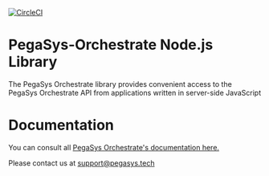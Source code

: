 [![CircleCI](https://circleci.com/gh/PegaSysEng/orchestrate-node.svg?style=svg&circle-token=b950a12c7c5f1ba8ae60273360c99d832301057a)](https://circleci.com/gh/PegaSysEng/orchestrate-node)

# PegaSys-Orchestrate Node.js Library

The PegaSys Orchestrate library provides convenient access to the PegaSys Orchestrate API from applications written in server-side JavaScript

# Documentation

You can consult all [PegaSys Orchestrate's documentation here.](https://docs.orchestrate.pegasys.tech/)

Please contact us at support@pegasys.tech
